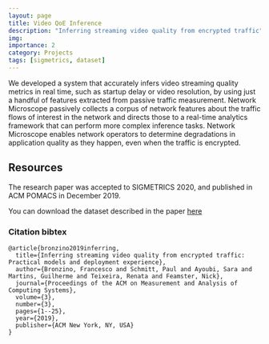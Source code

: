 ```yaml
---
layout: page
title: Video QoE Inference
description: "Inferring streaming video quality from encrypted traffic"
img: 
importance: 2
category: Projects
tags: [sigmetrics, dataset]
---
```


We developed a system that accurately infers video streaming quality metrics in real time, such as startup delay or video resolution, by using just a handful of features extracted from passive traffic measurement. Network Microscope passively collects a corpus of network features about the traffic flows of interest in the network and directs those to a real-time analytics framework that can perform more complex inference tasks. Network Microscope enables network operators to determine degradations in application quality as they happen, even when the traffic is encrypted.

## Resources
The research paper was accepted to SIGMETRICS 2020,
and published in ACM POMACS in December 2019.

You can download the dataset described in the paper [here](https://nm-public-data.s3.us-east-2.amazonaws.com/dataset/all_traffic_time_10.pkl)

### Citation bibtex
```
@article{bronzino2019inferring,
  title={Inferring streaming video quality from encrypted traffic: Practical models and deployment experience},
  author={Bronzino, Francesco and Schmitt, Paul and Ayoubi, Sara and Martins, Guilherme and Teixeira, Renata and Feamster, Nick},
  journal={Proceedings of the ACM on Measurement and Analysis of Computing Systems},
  volume={3},
  number={3},
  pages={1--25},
  year={2019},
  publisher={ACM New York, NY, USA}
}
```